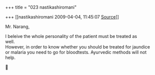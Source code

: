 +++
title = "023 nastikashiromani"

+++
[[nastikashiromani	2009-04-04, 11:45:07 [Source](https://groups.google.com/g/bvparishat/c/ndM3ri0Fp48)]]



Mr. Narang,  
  
I beleive the whole personality of the patient must be treated as  
well.  
However, in order to know whether you should be treated for jaundice  
or malaria you need to go for bloodtests. Ayurvedic methods will not  
help.  



